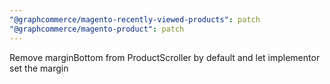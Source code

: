 ```yaml
---
"@graphcommerce/magento-recently-viewed-products": patch
"@graphcommerce/magento-product": patch
---
```


Remove marginBottom from ProductScroller by default and let implementor set the margin

